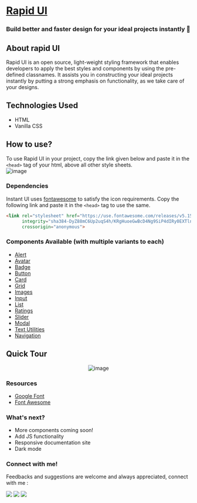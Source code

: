 

# [Rapid UI](https://rapidui.vercel.app/)
  <h3>Build better and faster design for your ideal projects instantly 🚀</h3>
</div>

## About rapid UI

Rapid UI is an open source, light-weight styling framework that enables developers to apply the best styles and components by using the pre-defined classnames. It assists you in constructing your ideal projects instantly by putting a strong emphasis on functionality, as we take care of your designs.

## Technologies Used
  - HTML
  - Vanilla CSS

## How to use?
To use Rapid UI in your project, copy the link given below and paste it in the `<head>` tag of your html, above all other style sheets. <br/>
![image](https://user-images.githubusercontent.com/56559378/155257750-0ebe9736-1ea7-4f80-84f6-7a3d44e5c4f2.png)

### Dependencies
Instant UI uses [fontawesome](https://fontawesome.com/) to satisfy the icon requirements. Copy the following link and paste it in the `<head>` tag to use the same.

```html
<link rel="stylesheet" href="https://use.fontawesome.com/releases/v5.15.4/css/all.css"
      integrity="sha384-DyZ88mC6Up2uqS4h/KRgHuoeGwBcD4Ng9SiP4dIRy0EXTlnuz47vAwmeGwVChigm" 
      crossorigin="anonymous">
```
### Components Available (with multiple variants to each)
- [Alert](https://rapidui.vercel.app/components/Alert/alert.html#)
- [Avatar](https://rapidui.vercel.app/components/Avator/avator.html)
- [Badge](https://rapidui.vercel.app/components/Badge/badge.html)
- [Button](https://rapidui.vercel.app/components/button/button.html)
- [Card](https://rapidui.vercel.app/components/Card/card.html)
- [Grid](https://rapidui.vercel.app/components/Grid/grid.html)
- [Images](https://rapidui.vercel.app/components/Image/image.html)
- [Input](https://rapidui.vercel.app/components/Input/input.html)
- [List](https://rapidui.vercel.app/components/List/list.html)
- [Ratings](https://rapidui.vercel.app/components/Rating/rating.html)
- [Slider](https://rapidui.vercel.app/components/Slider/slider.html)
- [Modal](https://rapidui.vercel.app/components/Modal/modal.html)
- [Text Utilities](https://rapidui.vercel.app/components/Text-Utilities/text.html)
- [Navigation](https://rapidui.vercel.app/components/Navigation/navigation.html)

## Quick Tour

<div align="center">
  
![image](https://user-images.githubusercontent.com/56559378/155258173-9db44ba4-2d31-40c4-9de2-0e02ba22840e.png)

  
</div>

### Resources
- [Google Font](https://fonts.google.com/)
- [Font Awesome](https://fontawesome.com/)

### What's next?
- More components coming soon!
- Add JS functionality
- Responsive documentation site
- Dark mode

### Connect with me!
Feedbacks and suggestions are welcome and always appreciated, connect with me :

<a href="https://twitter.com/anjalii1102" target="_blank"><img src="https://img.shields.io/badge/Twitter-1DA1F2?style=for-the-badge&logo=twitter&logoColor=white"/></a>
<a href="https://www.linkedin.com/in/anjali1102/" target="_blank"><img src="https://img.shields.io/badge/LinkedIn-0077B5?style=for-the-badge&logo=linkedin&logoColor=white"/></a>
<a href="https://github.com/anjali1102" target="_blank"><img src="https://img.shields.io/badge/github-%2324292e.svg?&style=for-the-badge&logo=github&logoColor=white"/>
</a>
